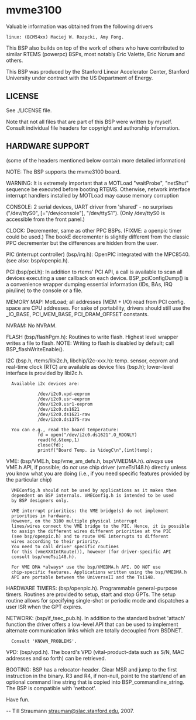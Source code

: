 mvme3100
========
 Valuable information was obtained from the following drivers

    linux: (BCM54xx) Maciej W. Rozycki, Amy Fong.

 This BSP also builds on top of the work of others who have contributed
 to similar RTEMS (powerpc) BSPs, most notably Eric Valette, Eric Norum
 and others.

 This BSP was produced by the Stanford Linear Accelerator Center, 
 Stanford University under contract with the US Department of Energy.

LICENSE
-------
See ./LICENSE file.

Note that not all files that are part of this BSP were written by
myself. Consult individual file headers for copyright
and authorship information.


HARDWARE SUPPORT
---------------
(some of the headers mentioned below contain more
detailed information)

NOTE:  The BSP supports the mvme3100 board.

WARNING: It is extremely important that a MOTLoad "waitProbe", "netShut"
         sequence be executed before booting RTEMS. Otherwise, network
         interface interrupt handlers installed by MOTLoad may cause memory
         corruption

CONSOLE: 2 serial devices, UART driver from 'shared' - no surprises
       ("/dev/ttyS0", [="/dev/console"], "/dev/ttyS1"). (Only
       /dev/ttyS0 is accessible from the front panel.)

CLOCK: Decrementer, same as other PPC BSPs. (FIXME: a openpic timer
       could be used.) The bookE decrementer is slightly different
	   from the classic PPC decrementer but the differences are
	   hidden from the user.

PIC (interrupt controller) (bsp/irq.h): OpenPIC integrated with
       the MPC8540. (see also: bsp/openpic.h).

PCI (bsp/pci.h): 
       In addition to rtems' PCI API, a call is available to scan
       all devices executing a user callback on each device.
       BSP_pciConfigDump() is a convenience wrapper dumping essential
       information (IDs, BAs, IRQ pin/line) to the console or a file.

MEMORY MAP: MotLoad; all addresses (MEM + I/O) read from PCI config. space
       are CPU addresses. For sake of portability, drivers should still
       use the _IO_BASE, PCI_MEM_BASE, PCI_DRAM_OFFSET constants.

NVRAM: No NVRAM.

FLASH (bsp/flashPgm.h): Routines to write flash. Highest level
      wrapper writes a file to flash.
	  NOTE: Writing to flash is disabled by default;
	        call BSP_flashWriteEnable().

I2C (bsp.h, rtems/libi2c.h, libchip/i2c-xxx.h):  temp. sensor, eeprom
      and real-time clock (RTC) are available as device files (bsp.h);
	  lower-level interface is provided by libi2c.h.

	  Available i2c devices are:

				/dev/i2c0.vpd-eeprom
				/dev/i2c0.usr-eeprom
				/dev/i2c0.usr1-eeprom
				/dev/i2c0.ds1621
				/dev/i2c0.ds1621-raw
				/dev/i2c0.ds1375-raw

      You can e.g., read the board temperature:
			    fd = open("/dev/i2c0.ds1621",O_RDONLY)
				read(fd,&temp,1)
				close(fd);
				printf("Board Temp. is %idegC\n",(int)temp);

VME: (bsp/VME.h, bsp/vme_am_defs.h, bsp/VMEDMA.h).
      *always* use VME.h API, if possible; do *not* use chip driver
	  (vmeTsi148.h) directly unless you know what you are
	  doing (i.e., if you need specific features provided by the particular
	  chip)

      VMEConfig.h should not be used by applications as it makes them
      dependent on BSP internals. VMEConfig.h is intended to be used
	  by BSP designers only.

      VME interrupt priorities: the VME bridge(s) do not implement
      priorities in hardware.
      However, on the 3100 multiple physical interrupt
      lines/wires connect the VME bridge to the PIC. Hence, it is possible
      to assign the different wires different priorities at the PIC
      (see bsp/openpic.h) and to route VME interrupts to different
	  wires according to their priority.
	  You need to call driver specific routines
      for this (vmeXXXIntRoute()), however (for driver-specific API
	  consult bsp/vmeTsi148.h).

	  For VME DMA *always* use the bsp/VMEDMA.h API. DO NOT use
	  chip-specific features. Applications written using the bsp/VMEDMA.h
	  API are portable between the UniverseII and the Tsi148.

HARDWARE TIMERS: (bsp/openpic.h). Programmable general-purpose 
      timers. Routines are provided to setup, start and stop
	  GPTs. The setup routine allows for specifying single-shot or periodic
	  mode and dispatches a user ISR when the GPT expires.

NETWORK: (bsp/if_tsec_pub.h). In addition to the standard bsdnet
      'attach' function the driver offers a low-level API that
	  can be used to implement alternate communication links
	  which are totally decoupled from BSDNET.

	  Consult 'KNOWN_PROBLEMS'.

VPD: (bsp/vpd.h). The board's VPD (vital-product-data such as S/N,
      MAC addresses and so forth) can be retrieved.

BOOTING: BSP has a relocator-header. Clear MSR and jump to the first
      instruction in the binary. R3 and R4, if non-null, point to the
      start/end of an optional command line string that is copied into
      BSP_commandline_string. The BSP is compatible with 'netboot'.

Have fun.

-- Till Straumann <strauman@slac.stanford.edu>, 2007.
